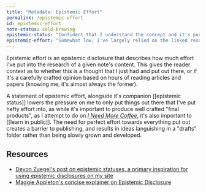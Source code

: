 ```yaml
---
title: "Metadata: Epistemic Effort"
permalink: /epistemic-effort
id: epistemic-effort
note-status: cold-brewing
epistemic-status: "Confident that I understand the concept and it's purpose."
epistemic-effort: "Somewhat low, I've largely relied on the linked resources for all of my thoughts on the matter"
---
```


Epistemic effort is an epistemic disclosure that describes how much effort I've put into the research of a given note's content. This gives the reader context as to whether this is a thought that I just had and put out there, or if it's a carefully crafted opinion based on hours of reading articles and papers (knowing me, it's almost always the former). 

A statement of epistemic effort, alongside it's companion [[epistemic status]] lowers the pressure on me to only put things out there that I've put hefty effort into, as while it's important to produce well crafted "final products", as I attempt to do on [*I Need More Coffee*](https://ineedmore.coffee), it's also important to [[learn in public]]. The need for perfect effort towards everything put out creates a barrier to publishing, and results in ideas languishing in a "drafts" folder rather than being slowly grown and developed.

## Resources
* [Devon Zuegel's post on epistemic statuses, a primary inspiration for using epistemic disclosures on my site](https://devonzuegel.com/post/epistemic-statuses-are-lazy-and-that-is-a-good-thing)
* [Maggie Appleton's concise explainer on Epistemic Disclosure](https://maggieappleton.com/epistemic-disclosure)
